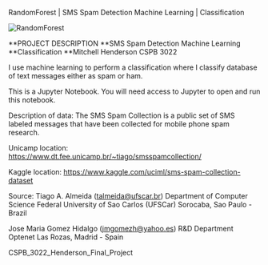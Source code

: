 RandomForest | SMS Spam Detection Machine Learning | Classification



![RandomForest](https://github.com/mitch-henderson/RandomForest_SMS_Spam_Detection_/blob/main/DALL%C2%B7E%202023-03-04%2023.08.00%20-%20random%20forest%20artifical%20intelligence%203d%20in%20miami%20vice%20style.png?raw=true)

**PROJECT DESCRIPTION **SMS Spam Detection Machine Learning **Classification **Mitchell Henderson CSPB 3022

I use machine learning to perform a classification where I classify database of text messages either as spam or ham.

This is a Jupyter Notebook. You will need access to Jupyter to open and run this notebook.

Description of data: The SMS Spam Collection is a public set of SMS labeled messages that have been collected for mobile phone spam research.

Unicamp location: https://www.dt.fee.unicamp.br/~tiago/smsspamcollection/

Kaggle location: https://www.kaggle.com/uciml/sms-spam-collection-dataset

Source: Tiago A. Almeida (talmeida@ufscar.br) Department of Computer Science Federal University of Sao Carlos (UFSCar) Sorocaba, Sao Paulo - Brazil

Jose Maria Gomez Hidalgo (jmgomezh@yahoo.es) R&D Department Optenet Las Rozas, Madrid - Spain

CSPB_3022_Henderson_Final_Project
